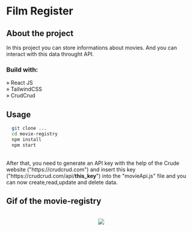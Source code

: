 <h1>Film Register</h1>

<h2>About the project</h2>

In this project you can store informations about movies. And
you can interact with this data throught API.

<h3>Build with:</h3>
» React JS <br>
» TailwindCSS <br>
» CrudCrud <br>

<h2>Usage</h2>

```bash
  git clone ...
  cd movie-registry
  npm install
  npm start
```

<br>
After that, you need to generate an API key with the help of the Crude website ("https://crudcrud.com") and insert this key ("https://crudcrud.com/api/<b>this_key</b>") into the "movieApi.js" file and you can now create,read,update and delete data.

<h2>Gif of the movie-registry </h2>
<br>
<div align='center'>
   <img src='./src/readme.gif'/>
</div>
